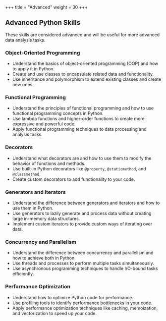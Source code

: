 +++
title = "Advanced"
weight = 30
+++

## Advanced Python Skills

These skills are considered advanced and will be useful for more advanced data analysis tasks.

### Object-Oriented Programming

- Understand the basics of object-oriented programming (OOP) and how to apply it in Python.
- Create and use classes to encapsulate related data and functionality.
- Use inheritance and polymorphism to extend existing classes and create new ones.

### Functional Programming

- Understand the principles of functional programming and how to use functional programming concepts in Python.
- Use lambda functions and higher-order functions to create more expressive and powerful code.
- Apply functional programming techniques to data processing and analysis tasks.

### Decorators

- Understand what decorators are and how to use them to modify the behavior of functions and methods.
- Use built-in Python decorators like `@property`, `@staticmethod`, and `@classmethod`.
- Create custom decorators to add functionality to your code.

### Generators and Iterators

- Understand the difference between generators and iterators and how to use them in Python.
- Use generators to lazily generate and process data without creating large in-memory data structures.
- Implement custom iterators to provide custom ways of iterating over data.

### Concurrency and Parallelism

- Understand the difference between concurrency and parallelism and how to achieve both in Python.
- Use threads and processes to perform multiple tasks simultaneously.
- Use asynchronous programming techniques to handle I/O-bound tasks efficiently.

### Performance Optimization

- Understand how to optimize Python code for performance.
- Use profiling tools to identify performance bottlenecks in your code.
- Apply performance optimization techniques like caching, memoization, and vectorization to speed up your code.
